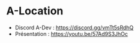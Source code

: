 # A-Location 

- Discord A-Dev : https://discord.gg/vmTt5sRdhQ
- Présentation : https://youtu.be/57Ad9S3JhOc
